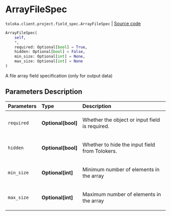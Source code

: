 # ArrayFileSpec
`toloka.client.project.field_spec.ArrayFileSpec` | [Source code](https://github.com/Toloka/toloka-kit/blob/v1.1.0.post1/src/client/project/field_spec.py#L201)

```python
ArrayFileSpec(
    self,
    *,
    required: Optional[bool] = True,
    hidden: Optional[bool] = False,
    min_size: Optional[int] = None,
    max_size: Optional[int] = None
)
```

A file array field specification (only for output data)

## Parameters Description

| Parameters | Type | Description |
| :----------| :----| :-----------|
`required`|**Optional\[bool\]**|<p>Whether the object or input field is required.</p>
`hidden`|**Optional\[bool\]**|<p>Whether to hide the input field from Tolokers.</p>
`min_size`|**Optional\[int\]**|<p>Minimum number of elements in the array</p>
`max_size`|**Optional\[int\]**|<p>Maximum number of elements in the array</p>
